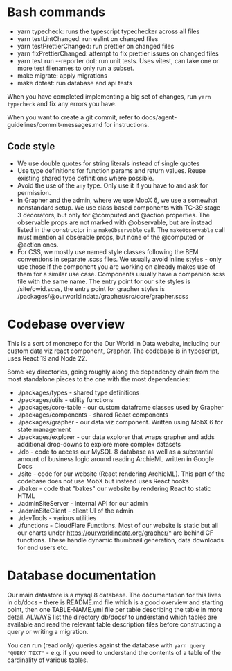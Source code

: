 # Bash commands

- yarn typecheck: runs the typescript typechecker across all files
- yarn testLintChanged: run eslint on changed files
- yarn testPrettierChanged: run prettier on changed files
- yarn fixPrettierChanged: attempt to fix prettier issues on changed files
- yarn test run --reporter dot: run unit tests. Uses vitest, can take one or more test filenames to only run a subset.
- make migrate: apply migrations
- make dbtest: run database and api tests

When you have completed implementing a big set of changes, run `yarn typecheck` and fix any errors you have.

When you want to create a git commit, refer to docs/agent-guidelines/commit-messages.md for instructions.

## Code style

- We use double quotes for string literals instead of single quotes
- Use type definitions for function params and return values. Reuse existing shared type definitions where possible.
- Avoid the use of the `any` type. Only use it if you have to and ask for permission.
- In Grapher and the admin, where we use MobX 6, we use a somewhat nonstandard setup. We use class based components with TC-39 stage 3 decorators, but only for @computed and @action properties. The observable props are not marked with @observable, but are instead listed in the constructor in a `makeObservable` call. The `makeObservable` call must mention all obserable props, but none of the @computed or @action ones.
- For CSS, we mostly use named style classes following the BEM conventions in separate .scss files. We usually avoid inline styles - only use those if the component you are working on already makes use of them for a similar use case. Components usually have a companion scss file with the same name. The entry point for our site styles is /site/owid.scss, the entry point for grapher styles is /packages/@ourworldindata/grapher/src/core/grapher.scss

# Codebase overview

This is a sort of monorepo for the Our World In Data website, including our custom data viz react component, Grapher. The codebase is in typescript, uses React 19 and Node 22.

Some key directories, going roughly along the dependency chain from the most standalone pieces to the one with the most dependencies:

- ./packages/types - shared type definitions
- ./packages/utils - utility functions
- ./packages/core-table - our custom dataframe classes used by Grapher
- ./packages/components - shared React components
- ./packages/grapher - our data viz component. Written using MobX 6 for state management
- ./packages/explorer - our data explorer that wraps grapher and adds additional drop-downs to explore more complex datasets
- ./db - code to access our MySQL 8 database as well as a substantial amount of business logic around reading ArchieML written in Google Docs
- ./site - code for our website (React rendering ArchieML). This part of the codebase does not use MobX but instead uses React hooks
- ./baker - code that "bakes" our website by rendering React to static HTML
- ./adminSiteServer - internal API for our admin
- ./adminSiteClient - client UI of the admin
- ./devTools - various utilities
- ./functions - CloudFlare Functions. Most of our website is static but all our charts under https://ourworldindata.org/grapher/* are behind CF functions. These handle dynamic thumbnail generation, data downloads for end users etc.

# Database documentation

Our main datastore is a mysql 8 database. The documentation for this lives in db/docs - there is README.md file which is a good overview and starting point, then one TABLE-NAME.yml file per table describing the table in more detail. ALWAYS list the directory db/docs/ to understand which tables are available and read the relevant table description files before constructing a query or writing a migration.

You can run (read only) queries against the database with `yarn query "QUERY TEXT"` - e.g. if you need to understand the contents of a table of the cardinality of various tables.
